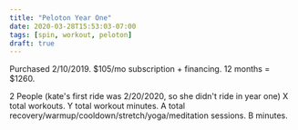 ```yaml
---
title: "Peloton Year One"
date: 2020-03-28T15:53:03-07:00
tags: [spin, workout, peloton]
draft: true
---
```


<!--more-->

Purchased 2/10/2019. $105/mo subscription + financing. 12 months = $1260.

2 People (kate's first ride was 2/20/2020, so she didn't ride in year one)
X total workouts. Y total workout minutes.
A total recovery/warmup/cooldown/stretch/yoga/meditation sessions. B minutes.
